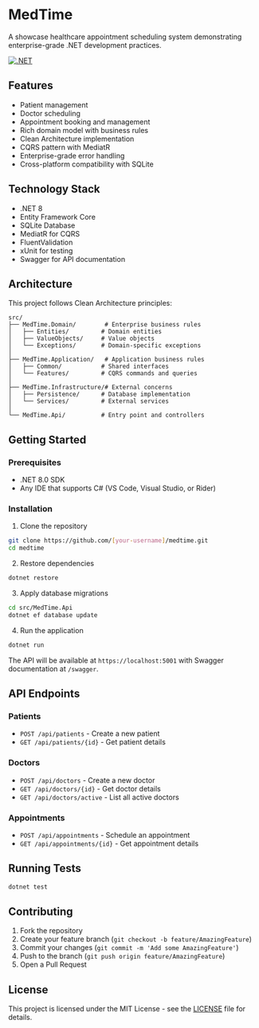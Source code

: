 # MedTime

A showcase healthcare appointment scheduling system demonstrating enterprise-grade .NET development practices.

[![.NET](https://github.com/peterm45/medtime/actions/workflows/dotnet.yml/badge.svg)](https://github.com/peterm45/medtime/actions/workflows/dotnet.yml)

## Features

- Patient management
- Doctor scheduling
- Appointment booking and management
- Rich domain model with business rules
- Clean Architecture implementation
- CQRS pattern with MediatR
- Enterprise-grade error handling
- Cross-platform compatibility with SQLite

## Technology Stack

- .NET 8
- Entity Framework Core
- SQLite Database
- MediatR for CQRS
- FluentValidation
- xUnit for testing
- Swagger for API documentation

## Architecture

This project follows Clean Architecture principles:

```
src/
├── MedTime.Domain/        # Enterprise business rules
│   ├── Entities/         # Domain entities
│   ├── ValueObjects/     # Value objects
│   └── Exceptions/       # Domain-specific exceptions
│
├── MedTime.Application/   # Application business rules
│   ├── Common/           # Shared interfaces
│   └── Features/         # CQRS commands and queries
│
├── MedTime.Infrastructure/# External concerns
│   ├── Persistence/      # Database implementation
│   └── Services/         # External services
│
└── MedTime.Api/          # Entry point and controllers
```

## Getting Started

### Prerequisites

- .NET 8.0 SDK
- Any IDE that supports C# (VS Code, Visual Studio, or Rider)

### Installation

1. Clone the repository

```bash
git clone https://github.com/[your-username]/medtime.git
cd medtime
```

2. Restore dependencies

```bash
dotnet restore
```

3. Apply database migrations

```bash
cd src/MedTime.Api
dotnet ef database update
```

4. Run the application

```bash
dotnet run
```

The API will be available at `https://localhost:5001` with Swagger documentation at `/swagger`.

## API Endpoints

### Patients

- `POST /api/patients` - Create a new patient
- `GET /api/patients/{id}` - Get patient details

### Doctors

- `POST /api/doctors` - Create a new doctor
- `GET /api/doctors/{id}` - Get doctor details
- `GET /api/doctors/active` - List all active doctors

### Appointments

- `POST /api/appointments` - Schedule an appointment
- `GET /api/appointments/{id}` - Get appointment details

## Running Tests

```bash
dotnet test
```

## Contributing

1. Fork the repository
2. Create your feature branch (`git checkout -b feature/AmazingFeature`)
3. Commit your changes (`git commit -m 'Add some AmazingFeature'`)
4. Push to the branch (`git push origin feature/AmazingFeature`)
5. Open a Pull Request

## License

This project is licensed under the MIT License - see the [LICENSE](LICENSE) file for details.
